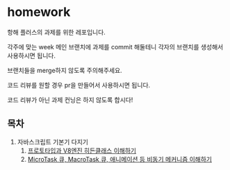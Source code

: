 # homework

항해 플러스의 과제를 위한 레포입니다.

각주에 맞는 week 메인 브랜치에 과제를 commit 해둘테니 각자의 브랜치를 생성해서 사용하시면 됩니다.

브랜치들을 merge하지 않도록 주의해주세요.

코드 리뷰를 원할 경우 pr을 만들어서 사용하시면 됩니다.

코드 리뷰가 아닌 과제 컨닝은 하지 않도록 합시다!


## 목차

1. 자바스크립트 기본기 다지기
   1. [프로토타입과 V8엔진 히든클래스 이해하기](./packages/chapter1/src/a.js)
   2. [MicroTask 큐, MacroTask 큐, 애니메이션 등 비동기 메커니즘 이해하기](./packages/chapter1/src/b.js)
